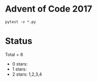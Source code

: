 Advent of Code 2017
===================

```pytest -v *.py```

Status
======

Total = 8

- 0 stars:
- 1 stars: 
- 2 stars: 1,2,3,4